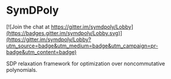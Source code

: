 SymDPoly
========

[![Join the chat at https://gitter.im/symdpoly/Lobby](https://badges.gitter.im/symdpoly/Lobby.svg)](https://gitter.im/symdpoly/Lobby?utm_source=badge&utm_medium=badge&utm_campaign=pr-badge&utm_content=badge)

SDP relaxation framework for optimization over noncommutative polynomials.

